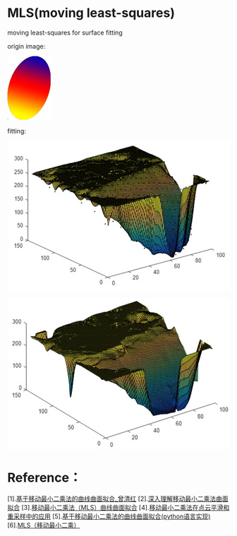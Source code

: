 # MLS(moving least-squares)



moving least-squares for surface fitting

origin image:

![22result](22result.jpg)

fitting:

![111]( 111.jpg )

![2222](2222.jpg)


# Reference：
[1].[基于移动最小二乘法的曲线曲面拟合_曾清红](https://wenku.baidu.com/view/fe7a74976f1aff00bed51eb1.html)
[2].[深入理解移动最小二乘法曲面拟合](https://blog.csdn.net/liumangmao1314/article/details/89421806)
[3].[移动最小二乘法（MLS）曲线曲面拟合](https://blog.csdn.net/liumangmao1314/article/details/54179526)
[4].[移动最小二乘法在点云平滑和重采样中的应用](https://www.cnblogs.com/zhouzekai/p/10468502.html)
[5].[基于移动最小二乘法的曲线曲面拟合(python语言实现)](https://blog.csdn.net/baidu_38127162/article/details/82380914)
[6].[MLS（移动最小二乘）](https://blog.csdn.net/weixin_41484240/article/details/81204113)
